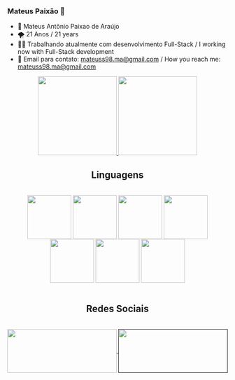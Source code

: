### Mateus Paixão 👋


- 🧑 Mateus Antônio Paixao de Araújo 
- 🌪  21 Anos / 21 years
- 👨‍💻 Trabalhando atualmente com desenvolvimento Full-Stack / I working now with Full-Stack development
- 📩 Email para contato: mateuss98.ma@gmail.com / How you reach me: mateuss98.ma@gmail.com

<div align="center">
  <a href="https://github.com/Mtspx">
  <img height="180em" src="https://github-readme-stats.vercel.app/api?username=MTspx&show_icons=true&theme=dark&include_all_commits=true&count_private=true"/>
  <img height="180em" src="https://github-readme-stats.vercel.app/api/top-langs/?username=Mtspx&layout=compact&langs_count=7&theme=dark"/>
</a>
<div styke="align_itens:center">
  <h2>Linguagens</h2>
<div style="display: inline_block"><br>
  <img align="center" height="100" width="100" src="https://cdn.jsdelivr.net/gh/devicons/devicon/icons/html5/html5-original-wordmark.svg">
  <img align="center" height="100" width="100" src="https://cdn.jsdelivr.net/gh/devicons/devicon/icons/css3/css3-original-wordmark.svg">
  <img align="center" height="100" width="100" src="https://cdn.jsdelivr.net/gh/devicons/devicon/icons/javascript/javascript-original.svg">
  <img align="center" height="100" width="100" src="https://cdn.jsdelivr.net/gh/devicons/devicon/icons/nodejs/nodejs-original-wordmark.svg">
  <img align="center" height="100" width="100" src="https://cdn.jsdelivr.net/gh/devicons/devicon/icons/java/java-original-wordmark.svg">
  <img align="center" height="100" width="100" src="https://cdn.jsdelivr.net/gh/devicons/devicon/icons/spring/spring-original-wordmark.svg">
  <img align="center" height="100" width="100" src="https://cdn.jsdelivr.net/gh/devicons/devicon/icons/microsoftsqlserver/microsoftsqlserver-plain-wordmark.svg">  
</div>
  <br>
  <h2>Redes Sociais</h2>
<div style="display: inline_block"><br>
  <a href="https://www.linkedin.com/in/mateus-araujo-5b84b2211/">
  <img align="center" height="100" width="250" src="https://img.shields.io/badge/LinkedIn-0077B5?style=for-the-badge&logo=linkedin&logoColor=white">
  </a>
  <a href=""https://www.instagram.com/matts.arj/>
  <img align="center" height="100" width="250" src="https://img.shields.io/badge/Instagram-E4405F?style=for-the-badge&logo=instagram&logoColor=white">
  </a>
  </div>
